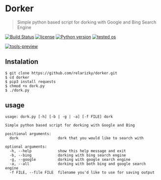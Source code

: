 # Dorker

> Simple python based script for dorking with Google and Bing Search Engine

[![Build Status](https://travis-ci.com/relarizky/dorker.svg?branch=master)](https://travis-ci.com/relarizky/dorker)
[![license](https://img.shields.io/apm/l/vim-mode)](https://img.shields.io/apm/l/vim-mode)
[![Python version](https://img.shields.io/pypi/pyversions/django)](https://img.shields.io/pypi/pyversions/django)
[![tested os](https://img.shields.io/badge/Tested%20on-ubuntu%2019.10-critical)](https://img.shields.io/badge/Tested%20on-ubuntu%2019.10-critical)

<a href="https://asciinema.org/a/NxEZHytajAoUzmVqmSIQ6ddiU" target="_blank"><img alt="tools-preview" align="center" rc="https://asciinema.org/a/NxEZHytajAoUzmVqmSIQ6ddiU.svg"></a>

## Instalation
```
$ git clone https://github.com/relarizky/dorker.git
$ cd dorker
$ pip3 install requests
$ chmod +x dork.py
$ ./dork.py
```

## usage
```
usage: dork.py [-h] [-b | -g | -a] [-f FILE] dork

Simple python based script for dorking with Google and Bing

positional arguments:
  dork                  dork that you would like to search with

optional arguments:
  -h, --help            show this help message and exit
  -b, --bing            dorking with bing search engine
  -g, --google          dorking with google search engine
  -a, --all             dorking with both bing and google search engine
  -f FILE, --file FILE  filename you'd like to use for saving output

```
